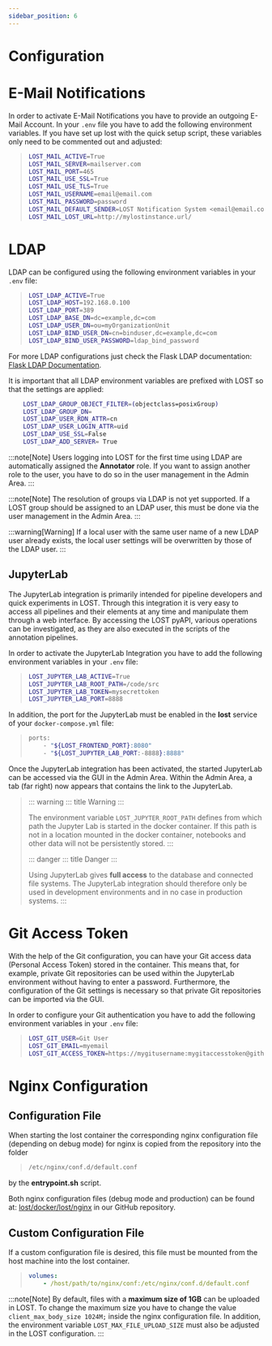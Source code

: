 ```yaml
---
sidebar_position: 6
---
```


# Configuration

# E-Mail Notifications

In order to activate E-Mail Notifications you have to provide an
outgoing E-Mail Account. In your `.env` file you have to add the
following environment variables. If you have set up lost with the quick
setup script, these variables only need to be commented out and
adjusted:

> ``` bash
> LOST_MAIL_ACTIVE=True
> LOST_MAIL_SERVER=mailserver.com
> LOST_MAIL_PORT=465
> LOST_MAIL_USE_SSL=True
> LOST_MAIL_USE_TLS=True
> LOST_MAIL_USERNAME=email@email.com
> LOST_MAIL_PASSWORD=password
> LOST_MAIL_DEFAULT_SENDER=LOST Notification System <email@email.com>
> LOST_MAIL_LOST_URL=http://mylostinstance.url/
> ```

# LDAP

LDAP can be configured using the following environment variables in your
`.env` file:

> ``` bash
> LOST_LDAP_ACTIVE=True
> LOST_LDAP_HOST=192.168.0.100
> LOST_LDAP_PORT=389
> LOST_LDAP_BASE_DN=dc=example,dc=com
> LOST_LDAP_USER_DN=ou=myOrganizationUnit
> LOST_LDAP_BIND_USER_DN=cn=binduser,dc=example,dc=com
> LOST_LDAP_BIND_USER_PASSWORD=ldap_bind_password
> ```

For more LDAP configurations just check the Flask LDAP documentation:
[Flask LDAP
Documentation](https://flask-ldap3-login.readthedocs.io/en/latest/quick_start.html).

It is important that all LDAP environment variables are prefixed with LOST so that the settings are applied:

``` bash
    LOST_LDAP_GROUP_OBJECT_FILTER=(objectclass=posixGroup)
    LOST_LDAP_GROUP_DN=
    LOST_LDAP_USER_RDN_ATTR=cn
    LOST_LDAP_USER_LOGIN_ATTR=uid
    LOST_LDAP_USE_SSL=False
    LOST_LDAP_ADD_SERVER= True
```

:::note[Note]
Users logging into LOST for the first time using LDAP are automatically
assigned the **Annotator** role. If you want to assign another role to
the user, you have to do so in the user management in the Admin Area.
:::

:::note[Note]
The resolution of groups via LDAP is not yet supported. If a LOST group
should be assigned to an LDAP user, this must be done via the user
management in the Admin Area.
:::

:::warning[Warning]
If a local user with the same user name of a new LDAP user already
exists, the local user settings will be overwritten by those of the LDAP
user.
:::

## JupyterLab

The JupyterLab integration is primarily intended for pipeline developers
and quick experiments in LOST. Through this integration it is very easy
to access all pipelines and their elements at any time and manipulate
them through a web interface. By accessing the LOST pyAPI, various
operations can be investigated, as they are also executed in the scripts
of the annotation pipelines.

In order to activate the JupyterLab Integration you have to add the
following environment variables in your `.env` file:

> ``` bash
> LOST_JUPYTER_LAB_ACTIVE=True
> LOST_JUPYTER_LAB_ROOT_PATH=/code/src
> LOST_JUPYTER_LAB_TOKEN=mysecrettoken
> LOST_JUPYTER_LAB_PORT=8888
> ```

In addition, the port for the JupyterLab must be enabled in the **lost**
service of your `docker-compose.yml` file:

> ``` bash
> ports:
>     - "${LOST_FRONTEND_PORT}:8080"
>     - "${LOST_JUPYTER_LAB_PORT:-8888}:8888"
> ```

Once the JupyterLab integration has been activated, the started
JupyterLab can be accessed via the GUI in the Admin Area. Within the
Admin Area, a tab (far right) now appears that contains the link to the
JupyterLab.

> ::: warning
> ::: title
> Warning
> :::
>
> The environment variable `LOST_JUPYTER_ROOT_PATH` defines from which
> path the Jupyter Lab is started in the docker container. If this path
> is not in a location mounted in the docker container, notebooks and
> other data will not be persistently stored.
> :::
>
> ::: danger
> ::: title
> Danger
> :::
>
> Using JupyterLab gives **full access** to the database and connected
> file systems. The JupyterLab integration should therefore only be used
> in development environments and in no case in production systems.
> :::

# Git Access Token

With the help of the Git configuration, you can have your Git access
data (Personal Access Token) stored in the container. This means that,
for example, private Git repositories can be used within the JupyterLab
environment without having to enter a password. Furthermore, the
configuration of the Git settings is necessary so that private Git
repositories can be imported via the GUI.

In order to configure your Git authentication you have to add the
following environment variables in your `.env` file:

> ``` bash
> LOST_GIT_USER=Git User                                                                            │
> LOST_GIT_EMAIL=myemail                                                                      │
> LOST_GIT_ACCESS_TOKEN=https://mygitusername:mygitaccesstoken@github.com
> ```

# Nginx Configuration

## Configuration File

When starting the lost container the corresponding nginx configuration
file (depending on debug mode) for nginx is copied from the repository
into the folder

> ``` bash
> /etc/nginx/conf.d/default.conf
> ```

by the **entrypoint.sh** script.

Both nginx configuration files (debug mode and production) can be found
at:
[lost/docker/lost/nginx](https://github.com/l3p-cv/lost/blob/master/docker/lost/nginx)
in our GitHub repository.

## Custom Configuration File

If a custom configuration file is desired, this file must be mounted
from the host machine into the lost container.

> ``` yaml
> volumes:
>     - /host/path/to/nginx/conf:/etc/nginx/conf.d/default.conf
> ```

:::note[Note]
By default, files with a **maximum size of 1GB** can be uploaded in
LOST. To change the maximum size you have to change the value
`client_max_body_size 1024M;` inside the nginx configuration file. In
addition, the environment variable `LOST_MAX_FILE_UPLOAD_SIZE` must also
be adjusted in the LOST configuration.
:::
